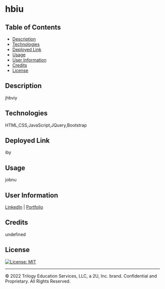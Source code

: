 # hbiu
  

  ## Table of Contents
  
  - [Description](#description)
  - [Technologies](#technologies)
  - [Deployed Link](#link)
  - [Usage](#usage)
  - [User Information](#userinformation)
  - [Credits](#credits)
  - [License](#license)
  
  ## Description
  
  jhbviy
  ## Technologies
  HTML,CSS,JavaScript,JQuery,Bootstrap
  ## Deployed Link
  iby
  ## Usage
  jobnu 

  
  ## User Information
  
  [LinkedIn](https://www.linkedin.com/in/srikavya-mandla/) |
  [Portfolio](https://smandla.github.io/kavya_professionalportfolio/)
  
  ## Credits
  
undefined
  
  ## License
  
  [![License: MIT](https://img.shields.io/badge/License-MIT-yellow.svg)](https://opensource.org/licenses/MIT)
  
  ---
  
  © 2022 Trilogy Education Services, LLC, a 2U, Inc. brand. Confidential and Proprietary. All Rights Reserved.
  

